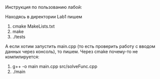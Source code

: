 Инструкция по пользованию лабой: 

Находясь в директории Lab1 пишем
1. cmake MakeLists.txt
2. make
3. ./tests

А если хотим запустить main.cpp (то есть проверить работу с вводом данных через консоль), то пишем. Через cmake почему-то не компилируется:
1. g++ -o main main.cpp src/solveFunc.cpp
2. ./main
